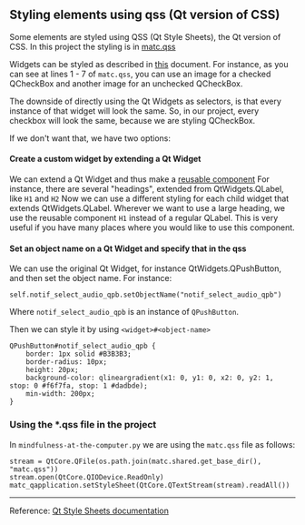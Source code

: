 ## Styling elements using qss (Qt version of CSS)

Some elements are styled using QSS (Qt Style Sheets), the Qt version of CSS.
In this project the styling is in [matc.qss](../../matc/matc.qss)

Widgets can be styled as described in [this](http://doc.qt.io/qt-5/stylesheet-reference.html) document.
For instance, as you can see at lines 1 - 7 of `matc.qss`, you can use an image for a checked QCheckBox and another image for an unchecked QCheckBox. 

The downside of directly using the Qt Widgets as selectors, is that every instance of that widget will look the same.
So, in our project, every checkbox will look the same, because we are styling QCheckBox.

If we don't want that, we have two options:

#### Create a custom widget by extending a Qt Widget

We can extend a Qt Widget and thus make a [reusable component](../../matc/gui/reusable_components.py)
For instance, there are several "headings", extended from QtWidgets.QLabel, like `H1` and `H2`
Now we can use a different styling for each child widget that extends QtWidgets.QLabel. 
Wherever we want to use a large heading, we use the reusable component `H1` instead of a regular QLabel.
This is very useful if you have many places where you would like to use this component.

#### Set an object name on a Qt Widget and specify that in the qss

We can use the original Qt Widget, for instance QtWidgets.QPushButton, and then set the object name.
For instance:

    self.notif_select_audio_qpb.setObjectName("notif_select_audio_qpb")

Where `notif_select_audio_qpb` is an instance of `QPushButton`.

Then we can style it by using `<widget>#<object-name>` 

    QPushButton#notif_select_audio_qpb {
        border: 1px solid #B3B3B3;
        border-radius: 10px;
        height: 20px;
        background-color: qlineargradient(x1: 0, y1: 0, x2: 0, y2: 1, stop: 0 #f6f7fa, stop: 1 #dadbde);
        min-width: 200px;
    }

### Using the *.qss file in the project

In `mindfulness-at-the-computer.py` we are using the `matc.qss` file as follows:

    stream = QtCore.QFile(os.path.join(matc.shared.get_base_dir(), "matc.qss"))
    stream.open(QtCore.QIODevice.ReadOnly)
    matc_qapplication.setStyleSheet(QtCore.QTextStream(stream).readAll())

***

Reference: [Qt Style Sheets documentation](https://doc.qt.io/qt-5/stylesheet.html)
